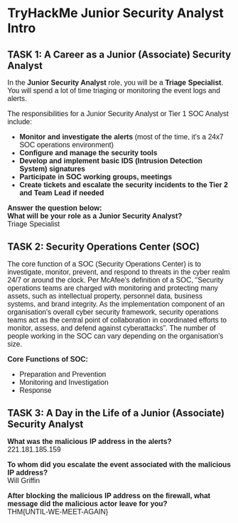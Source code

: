 # TryHackMe Junior Security Analyst Intro 

## TASK 1: A Career as a Junior (Associate) Security Analyst

<p style="font-family: Arial, sans-serif; font-size: 16px;">
In the <strong>Junior Security Analyst</strong> role, you will be a <strong>Triage Specialist</strong>. You will spend a lot of time triaging or monitoring the event logs and alerts.
</p>

<p style="font-family: Arial, sans-serif; font-size: 16px;">
The responsibilities for a Junior Security Analyst or Tier 1 SOC Analyst include:
</p>

<ul style="font-family: Arial, sans-serif; font-size: 16px;">
    <li><strong>Monitor and investigate the alerts</strong> (most of the time, it's a 24x7 SOC operations environment)</li>
    <li><strong>Configure and manage the security tools</strong></li>
    <li><strong>Develop and implement basic IDS (Intrusion Detection System) signatures</strong></li>
    <li><strong>Participate in SOC working groups, meetings</strong></li>
    <li><strong>Create tickets and escalate the security incidents to the Tier 2 and Team Lead if needed</strong></li>
</ul>

<p style="font-family: Arial, sans-serif; font-size: 16px;">
<strong>Answer the question below:</strong><br>
<strong>What will be your role as a Junior Security Analyst?</strong><br>
Triage Specialist
</p>

## TASK 2: Security Operations Center (SOC)

<p style="font-family: Arial, sans-serif; font-size: 16px;">
The core function of a SOC (Security Operations Center) is to investigate, monitor, prevent, and respond to threats in the cyber realm 24/7 or around the clock. Per McAfee's definition of a SOC, "Security operations teams are charged with monitoring and protecting many assets, such as intellectual property, personnel data, business systems, and brand integrity. As the implementation component of an organisation's overall cyber security framework, security operations teams act as the central point of collaboration in coordinated efforts to monitor, assess, and defend against cyberattacks". The number of people working in the SOC can vary depending on the organisation's size.
</p>

<p style="font-family: Arial, sans-serif; font-size: 16px;">
<strong>Core Functions of SOC:</strong>
</p>

<ul style="font-family: Arial, sans-serif; font-size: 16px;">
    <li>Preparation and Prevention</li>
    <li>Monitoring and Investigation</li>
    <li>Response</li>
</ul>

## TASK 3: A Day in the Life of a Junior (Associate) Security Analyst

<p style="font-family: Arial, sans-serif; font-size: 16px;">
<strong>What was the malicious IP address in the alerts?</strong><br>
221.181.185.159
</p>

<p style="font-family: Arial, sans-serif; font-size: 16px;">
<strong>To whom did you escalate the event associated with the malicious IP address?</strong><br>
Will Griffin
</p>

<p style="font-family: Arial, sans-serif; font-size: 16px;">
<strong>After blocking the malicious IP address on the firewall, what message did the malicious actor leave for you?</strong><br>
THM{UNTIL-WE-MEET-AGAIN}
</p>

